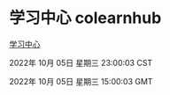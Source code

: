 # 学习中心 colearnhub
[学习中心](http://27.19.32.34:56308/colearnhub/)

2022年 10月 05日 星期三 23:00:03 CST

2022年 10月 05日 星期三 15:00:03 GMT
